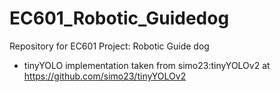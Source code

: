 # EC601_Robotic_Guidedog
Repository for EC601 Project: Robotic Guide dog

* tinyYOLO implementation taken from simo23:tinyYOLOv2 at https://github.com/simo23/tinyYOLOv2